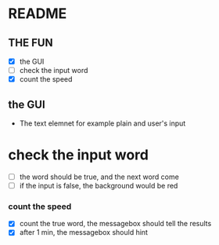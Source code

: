 # README
## THE FUN
- [x] the GUI
- [ ] check the input word
- [x] count the speed

##  the GUI
- The text elemnet for example plain and user's input

# check the input word
- [ ]  the word should be true, and the next word come
- [ ] if the input is false, the background would be red

### count the speed
- [x] count the true word, the messagebox should tell the results
- [x] after 1 min, the messagebox should hint